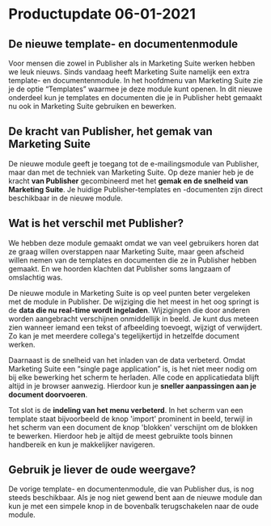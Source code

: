 # Productupdate 06-01-2021

## De nieuwe template- en documentenmodule
Voor mensen die zowel in Publisher als in Marketing Suite werken hebben we leuk nieuws. Sinds vandaag heeft Marketing Suite namelijk een extra template- en documentenmodule. In het hoofdmenu van Marketing Suite zie je de optie “Templates” waarmee je deze module kunt openen. In dit nieuwe onderdeel kun je templates en documenten die je in Publisher hebt gemaakt nu ook in Marketing Suite gebruiken en bewerken.

## De kracht van Publisher, het gemak van Marketing Suite
De nieuwe module geeft je toegang tot de e-mailingsmodule van Publisher, maar dan met de techniek van Marketing Suite. Op deze manier heb je de kracht **van Publisher** gecombineerd met het **gemak en de snelheid van Marketing Suite**. Je huidige Publisher-templates en -documenten zijn direct beschikbaar in de nieuwe module.




## Wat is het verschil met Publisher?
We hebben deze module gemaakt omdat we van veel gebruikers horen dat ze graag willen overstappen naar Marketing Suite, maar geen afscheid willen nemen van de templates en documenten die ze in Publisher hebben gemaakt. En we hoorden klachten dat Publisher soms langzaam of omslachtig was.
 
De nieuwe module in Marketing Suite is op veel punten beter vergeleken met de module in Publisher. De wijziging die het meest in het oog springt is de **data die nu real-time wordt ingeladen**. Wijzigingen die door anderen worden aangebracht verschijnen onmiddellijk in beeld. Je kunt dus meteen zien wanneer iemand een tekst of afbeelding toevoegt, wijzigt of verwijdert. Zo kan je met meerdere collega's tegelijkertijd in hetzelfde document werken.

Daarnaast is de snelheid van het inladen van de data verbeterd. Omdat Marketing Suite een “single page application” is, is het niet meer nodig om bij elke bewerking het scherm te herladen. Alle code en applicatiedata blijft altijd in je browser aanwezig. Hierdoor kun je **sneller aanpassingen aan je document doorvoeren**.

Tot slot is de **indeling van het menu verbeterd**. In het scherm van een template staat bijvoorbeeld de knop 'import' prominent in beeld, terwijl in het scherm van een document de knop 'blokken' verschijnt om de blokken te bewerken. Hierdoor heb je altijd de meest gebruikte tools binnen handbereik en kun je makkelijker navigeren.

## Gebruik je liever de oude weergave?
De vorige template- en documentenmodule, die van Publisher dus, is nog steeds beschikbaar. Als je nog niet gewend bent aan de nieuwe module dan kun je met een simpele knop in de bovenbalk terugschakelen naar de oude module.
